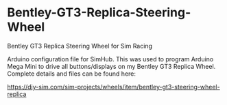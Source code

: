 # Bentley-GT3-Replica-Steering-Wheel
Bentley GT3 Replica Steering Wheel for Sim Racing


Arduino configuration file for SimHub. This was used to program Arduino Mega Mini to drive all buttons/displays on my Bentley GT3 Replica Wheel.
Complete details and files can be found here:

https://diy-sim.com/sim-projects/wheels/item/bentley-gt3-steering-wheel-replica
